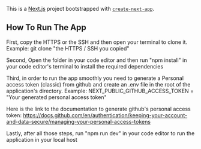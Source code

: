 This is a [Next.js](https://nextjs.org/) project bootstrapped with [`create-next-app`](https://github.com/vercel/next.js/tree/canary/packages/create-next-app).

## How To Run The App

First, copy the HTTPS or the SSH and then open your terminal to clone it. Example: git clone "the HTTPS / SSH you copied"

Second, Open the folder in your code editor and then run "npm install" in your code editor's terminal to install the required dependencies

Third, in order to run the app smoothly you need to generate a Personal access token (classic) from github and create an .env file in the root of the application's directory. Example: NEXT_PUBLIC_GITHUB_ACCESS_TOKEN = "Your generated personal access token"

Here is the link to the documentation to generate github's personal access token: https://docs.github.com/en/authentication/keeping-your-account-and-data-secure/managing-your-personal-access-tokens

Lastly, after all those steps, run "npm run dev" in your code editor to run the application in your local host
